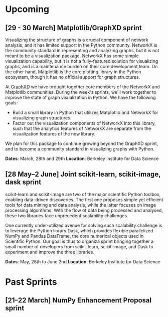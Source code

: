 # Upcoming

## [29 - 30 March] Matplotlib/GraphXD sprint

Visualizing the structure of graphs is a crucial component of network analysis,
and it has limited support in the Python community. NetworkX is the community
standard in representing and analyzing graphs, but it is not meant to be a
visualization package. NetworkX has some simple visualization capability, but
it is not a fully-featured solution for visualizing graphs, and is a maintenance
burden on their core development team. On the other hand, Matplotlib is the core plotting library
in the Python ecosystem, though it has no official support for graph structures.

At [GraphXD](https://graphxd.github.io/workshop/2018.html>)
we have brought together core members of the NetworkX and
Matplotlib communities. During the week's sprints, we'll work together to
improve the state of graph visualization in Python. We have the following goals:

* Build a small library in Python that utilizes Matplotlib and NetworkX for
  visualizing graph structures.
* Factor out the visualization components of NetworkX into this library, such that
  the analytics features of NetworkX are separate from the visualization features of
  the new library.

We plan for this package to continue growing beyond the GraphXD sprint, and to
become a community standard in visualizing graphs with Python. 

**Dates**: March, 28th and 29th
**Location**: Berkeley Institute for Data Science


## [28 May–2 June] Joint scikit-learn, scikit-image, dask sprint

scikit-learn and scikit-image are two of the major scientific Python toolbox,
enabling data-driven discoveries. The first one proposes simple yet efficient
tools for data mining and data analysis, while the latter focuses on image
processing algorithms. With the flow of data being processed and analysed,
these two libraries face unprecedent scalability challenges.

One currently under-utilized avenue for solving such scalability challenge is
to leverage the Python library Dask, which provides flexible parallelized
NumPy and Pandas DataFrame, the core numerical objects used in Scientific
Python. Our goal is thus to organiza sprint bringing together a small number
of developers from scikit-learn, scikit-image, and Dask to experiment and
improve the three libraries.

**Dates**: May, 28th to June 2nd
**Location**: Berkeley Institute for Data Science

# Past Sprints


## [21–22 March] NumPy Enhancement Proposal sprint


